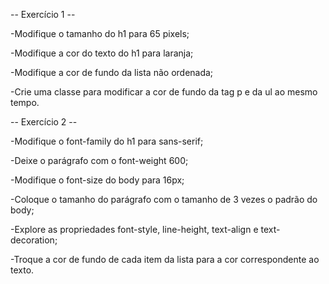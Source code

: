 -- Exercício 1 --



 -Modifique o tamanho do h1 para 65 pixels;

 -Modifique a cor do texto do h1 para laranja;

 -Modifique a cor de fundo da lista não ordenada;

 -Crie uma classe para modificar a cor de fundo da tag p e da ul ao mesmo tempo.


 -- Exercício 2 --



 -Modifique o font-family do h1 para sans-serif;

 -Deixe o parágrafo com o font-weight 600;

 -Modifique o font-size do body para 16px;

 -Coloque o tamanho do parágrafo com o tamanho de 3 vezes o padrão do body;

 -Explore as propriedades font-style, line-height, text-align e text-decoration;

 -Troque a cor de fundo de cada item da lista para a cor correspondente ao texto.

